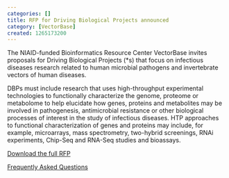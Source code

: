 ```yaml
---
categories: []
title: RFP for Driving Biological Projects announced
category: [VectorBase]
created: 1265173200
---
```

<p>The NIAID-funded Bioinformatics Resource Center VectorBase invites proposals for Driving Biological Projects (*s) that focus on infectious diseases research related to human microbial pathogens and invertebrate vectors of human diseases.</p><p>DBPs must include research that uses high-throughput experimental technologies to functionally characterize the genome, proteome or metabolome to help elucidate how genes, proteins and metabolites may be involved in pathogenesis, antimicrobial resistance or other biological processes of interest in the study of infectious diseases. HTP approaches to functional characterization of genes and proteins may include, for example, microarrays, mass spectrometry, two-hybrid screenings, RNAi experiments, Chip-Seq and RNA-Seq studies and bioassays.</p><p><a href="http://www.vectorbase.org/downloads/public_data/documents/Request_for_Proposals_VectorBase_DBP.pdf">Download the full RFP</a></p><p><a href="http://www.vectorbase.org/sections/Forum/viewtopic.php?f=2&t=715">Frequently Asked Questions</a></p>
